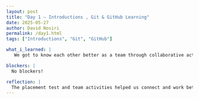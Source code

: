 ```yaml
---
layout: post
title: "Day 1 – Introductions , Git & GitHub Learning"
date: 2025-05-27
author: David Nosiri
permalink: /day1.html
tags: ["Introductions", "Git", "GitHub"]

what_i_learned: |
   We got to know each other better as a team through collaborative activities, and at the same time, we were introduced to Git and GitHub — tools used for version control in software development. We learned how to use Git to track changes in our code and how to use GitHub to share our projects, collaborate online, and manage contributions from different team members efficiently. We also got tested to determine our level in Python programming language.

blockers: |
  No blockers!

reflection: |
  The placement test and team activities helped us connect and work better together. We also learned how to use Git and GitHub for version control, making it easier to manage and share our code as a team.
---
```


